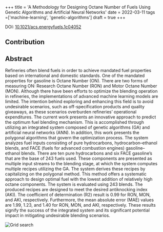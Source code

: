 +++
title = 'A Methodology for Designing Octane Number of Fuels Using Genetic Algorithms and Artificial Neural Networks'
date = 2022-03-11
tags =['machine-learning', 'genetic-algorithms']
draft = true
+++

DOI: [10.1021/acs.energyfuels.1c04052](https://doi.org/10.1021/acs.energyfuels.1c04052)

## Contribution

## Abstract

Refineries often blend fuels in order to achieve mandated fuel properties based on international and domestic standards. One of the mandated properties for gasoline is Octane Number (ON). There are two forms of measuring ON: Research Octane Number (RON) and Motor Octane Number (MON). Although there have been efforts to optimize the blending operation in refineries, the implementations of advanced machine learning models are limited. The intention behind exploring and enhancing this field is to avoid undesirable scenarios, such as off-specification products and quality giveaways, as these scenarios overburden refineries’ operational expenditures. The current work presents an innovative approach to predict the optimum fuel blending mechanism. This is accomplished through utilizing an integrated system composed of genetic algorithms (GA) and artificial neural networks (ANN). In addition, this work presents the polygonal algorithms that govern the optimization process. The system analyzes fuel inputs consisting of pure hydrocarbons, hydrocarbon–ethanol blends, and FACE (fuels for advanced combustion engines) gasoline–ethanol blends. There are ten pure hydrocarbons and six FACE gasoline’s that are the base of 243 fuels used. These components are presented as multiple input streams to the blending stage, at which the system computes multiple recipes utilizing the GA. The system derives these recipes by capitalizing on the polygonal method. This method offers a systematic approach to design optimal fuel with the lowest addition of relatively high octane components. The system is evaluated using 243 blends. The produced recipes are designed to meet the desired antiknocking index (AKI). The coefficient of determination (R2) result is 0.99 for RON, MON, and AKI, respectively. Furthermore, the mean absolute error (MAE) values are 1.99, 1.23, and 1.40 for RON, MON, and AKI, respectively. These results signify the success of the integrated system and its significant potential impact in mitigating undesirable blending scenarios.

![Grid search](/img/grid-search.png)
